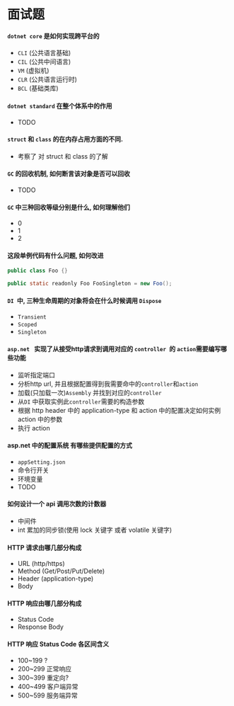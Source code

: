 # 面试题

#### `dotnet core` 是如何实现跨平台的

- `CLI` (公共语言基础)
- `CIL` (公共中间语言)
- `VM` (虚拟机)
- `CLR` (公共语言运行时)
- `BCL` (基础类库)

#### `dotnet standard` 在整个体系中的作用

- TODO

#### `struct` 和 `class` 的在内存占用方面的不同.

- 考察了 对 struct 和 class 的了解

#### `GC` 的回收机制, 如何断言该对象是否可以回收

* TODO

#### `GC` 中三种回收等级分别是什么, 如何理解他们

* 0
* 1
* 2

#### 这段单例代码有什么问题, 如何改进

```java
public class Foo {}

public static readonly Foo FooSingleton = new Foo();
```

#### `DI `中, 三种生命周期的对象将会在什么时候调用 `Dispose`

* `Transient`
* `Scoped`
* `Singleton`

#### `asp.net ` 实现了从接受http请求到调用对应的 `controller `的 `action`需要编写哪些功能

- 监听指定端口
- 分析http url, 并且根据配置得到我需要命中的`controller`和`action`
- 加载(只加载一次)`Assembly` 并找到对应的`controller`
- 从`DI` 中获取实例此`controller`需要的构造参数
- 根据 http header 中的 application-type 和 action 中的配置决定如何实例 action 中的参数
- 执行 action

#### asp.net 中的配置系统 有哪些提供配置的方式

- `appSetting.json`
- 命令行开关
- 环境变量
- TODO

#### 如何设计一个 api 调用次数的计数器

- 中间件
- int 累加的同步锁(使用 lock 关键字 或者 volatile 关键字)

#### HTTP 请求由哪几部分构成

- URL       (http/https)
- Method (Get/Post/Put/Delete)
- Header  (application-type)
- Body

#### HTTP 响应由哪几部分构成

- Status Code
- Response Body

#### HTTP 响应 Status Code 各区间含义

- 100~199 ?
- 200~299 正常响应
- 300~399 重定向?
- 400~499 客户端异常
- 500~599 服务端异常
